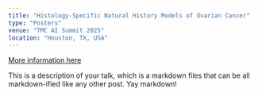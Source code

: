 ```yaml
---
title: "Histology-Specific Natural History Models of Ovarian Cancer"
type: "Posters"
venue: "TMC AI Summit 2025"
location: "Houston, TX, USA"
---
```


[More information here](http://example2.com)

This is a description of your talk, which is a markdown files that can be all markdown-ified like any other post. Yay markdown!
